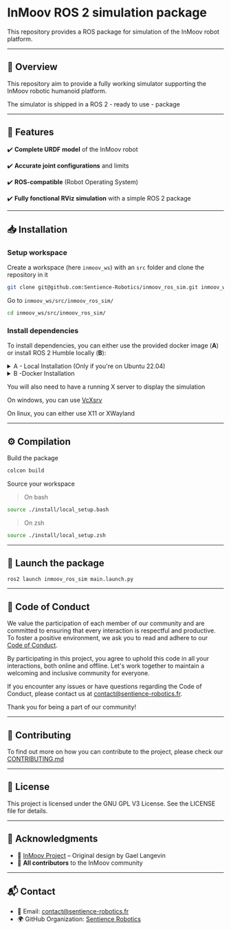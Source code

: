 # InMoov ROS 2 simulation package

This repository provides a ROS package for simulation of the InMoov robot platform.

---

## 📌 Overview

This repository aim to provide a fully working simulator supporting the InMoov robotic humanoid platform.

The simulator is shipped in a ROS 2 - ready to use - package

---

## 🌟 Features

✔️ **Complete URDF model** of the InMoov robot

✔️ **Accurate joint configurations** and limits

✔️ **ROS-compatible** (Robot Operating System)

✔️ **Fully fonctional RViz simulation** with a simple ROS 2 package

---

## 📥 Installation

### Setup workspace

Create a workspace (here `inmoov_ws`) with an `src` folder and clone the repository in it

```bash
git clone git@github.com:Sentience-Robotics/inmoov_ros_sim.git inmoov_ws/src/inmoov_ros_sim
```

Go to `inmoov_ws/src/inmoov_ros_sim/`

```bash
cd inmoov_ws/src/inmoov_ros_sim/
```

### Install dependencies

To install dependencies, you can either use the provided docker image (**A**) or install ROS 2 Humble locally (**B**):
<details>
<summary>A - Local Installation (Only if you're on Ubuntu 22.04)</summary>

For a local installation, you have to install the following dependencies:
- ROS 2 Humble
- rviz2 : visualisator
- Gazebo Fortress (launch script not available yet) : simulator
- Colcon, CMake : build system

First ensure that the Ubuntu Universe repository is enabled

```bash
sudo apt install software-properties-common
sudo add-apt-repository universe
```

Now add the ROS 2 GPG key with apt.

```bash
curl -sSL https://raw.githubusercontent.com/ros/rosdistro/master/ros.key -o /usr/share/keyrings/ros-archive-keyring.gpg
```

Then add the repository to your sources list

```bash
echo "deb [arch=$(dpkg --print-architecture) signed-by=/usr/share/keyrings/ros-archive-keyring.gpg] http://packages.ros.org/ros2/ubuntu $(. /etc/os-release && echo $UBUNTU_CODENAME) main" | tee /etc/apt/sources.list.d/ros2.list > /dev/null
```

Update your apt repository caches after setting up the repositories.

```bash
apt update -q
apt upgrade -q -y
```

Finally, install ros 2

```bash
apt install -y ros-humble-desktop ros-humble-ros-gz ros-dev-tools ros-humble-joint-state-publisher ros-humble-joint-state-publisher-gui
```

Source ros
> On bash
```bash
source /opt/ros/humble/setup.bash
```
> On zsh
```zsh
source /opt/ros/humble/setup.zsh
```
</details>

<details>
<summary>B -Docker Installation</summary>

Authorize the docker to access the X server

```bash
xhost +
```

Start the docker container

```bash
make up
```

Connect to the container

```bash
make term
```

</details>

You will also need to have a running X server to display the simulation

On windows, you can use [VcXsrv](https://sourceforge.net/projects/vcxsrv/)

On linux, you can either use X11 or XWayland

---

## ⚙️ Compilation

Build the package

```bash
colcon build

```
Source your workspace
> On bash
```bash
source ./install/local_setup.bash
```
> On zsh
```zsh
source ./install/local_setup.zsh
```

---

## 🚀 Launch the package

```bash
ros2 launch inmoov_ros_sim main.launch.py
```

---

## 📜 Code of Conduct

We value the participation of each member of our community and are committed to ensuring that every interaction is respectful and productive. To foster a positive environment, we ask you to read and adhere to our [Code of Conduct](CODE_OF_CONDUCT.md).

By participating in this project, you agree to uphold this code in all your interactions, both online and offline. Let's work together to maintain a welcoming and inclusive community for everyone.

If you encounter any issues or have questions regarding the Code of Conduct, please contact us at [contact@sentience-robotics.fr](mailto:contact@sentience-robotics.fr).

Thank you for being a part of our community!

---

## 🤝 Contributing

To find out more on how you can contribute to the project, please check our [CONTRIBUTING.md](CONTRIBUTING.md)

---

## 📜 License

This project is licensed under the GNU GPL V3 License. See the LICENSE file for details.

---

## 🙌 Acknowledgments

- 🎉 [InMoov Project](https://inmoov.fr/) – Original design by Gael Langevin
- 🎉 **All contributors** to the InMoov community

---

## 📬 Contact

- 📧 Email: [contact@sentience-robotics.fr](mailto:contact@sentience-robotics.fr)
- 🌍 GitHub Organization: [Sentience Robotics](https://github.com/sentience-robotics)
